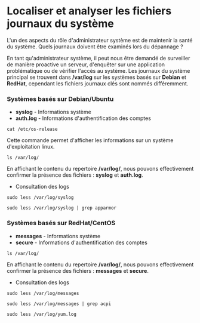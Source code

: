 # Localiser et analyser les fichiers journaux du système

L'un des aspects du rôle d'administrateur système est de maintenir la santé du système. Quels journaux doivent être examinés lors du dépannage ?

En tant qu'administrateur système, il peut nous être demandé de surveiller de manière proactive un serveur, d'enquêter sur une application problématique ou de vérifier l'accès au système. Les journaux du système principal se trouvent dans **/var/log** sur les systèmes basés sur **Debian** et **RedHat**, cependant les fichiers journaux clés sont nommés différemment.

### Systèmes basés sur Debian/Ubuntu

- **syslog** - Informations système
- **auth.log** - Informations d'authentification des comptes

```
cat /etc/os-release
```

Cette commande permet d'afficher les informations sur un système d'exploitation linux.

```
ls /var/log/
```

En affichant le contenu du repertoire **/var/log/**, nous pouvons effectivement confirmer la présence des fichiers : **syslog** et **auth.log**.

- Consultation des logs

```
sudo less /var/log/syslog
```

```
sudo less /var/log/syslog | grep apparmor
```

### Systèmes basés sur RedHat/CentOS

- **messages** - Informations système
- **secure** - Informations d'authentification des comptes

```
ls /var/log/
```

En affichant le contenu du repertoire **/var/log/**, nous pouvons effectivement confirmer la présence des fichiers : **messages** et **secure**.

- Consultation des logs

```
sudo less /var/log/messages
```

```
sudo less /var/log/messages | grep acpi
```

```
sudo less /var/log/yum.log
```